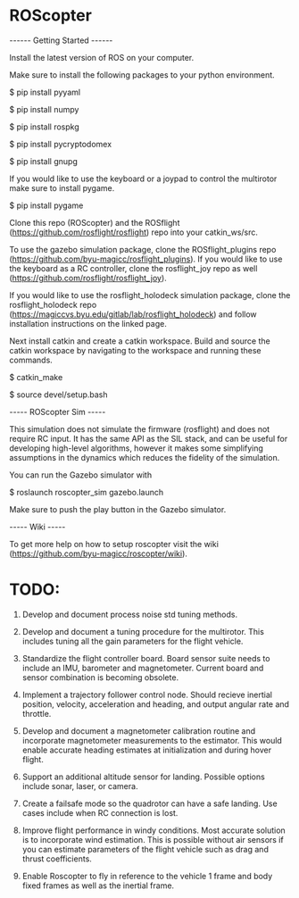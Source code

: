 ROScopter
=========

------ Getting Started ------

Install the latest version of ROS on your computer.

Make sure to install the following packages to your python environment.

$ pip install pyyaml

$ pip install numpy

$ pip install rospkg

$ pip install pycryptodomex

$ pip install gnupg

If you would like to use the keyboard or a joypad to control the multirotor make sure to install pygame.

$ pip install pygame

Clone this repo (ROScopter) and the ROSflight (https://github.com/rosflight/rosflight) repo into your catkin_ws/src.

To use the gazebo simulation package, clone the ROSflight_plugins repo (https://github.com/byu-magicc/rosflight_plugins). If you would like to use the keyboard as a RC controller, clone the rosflight_joy repo as well (https://github.com/rosflight/rosflight_joy).

If you would like to use the rosflight_holodeck simulation package, clone the rosflight_holodeck repo (https://magiccvs.byu.edu/gitlab/lab/rosflight_holodeck) and follow installation instructions on the linked page.

Next install catkin and create a catkin workspace. Build and source the catkin workspace by navigating to the workspace and running these commands.

$ catkin_make

$ source devel/setup.bash


----- ROScopter Sim -----

This simulation does not simulate the firmware (rosflight) and does not require RC input. It has the same API as the SIL stack, and can be useful for developing high-level algorithms, however it makes some simplifying assumptions in the dynamics which reduces the fidelity of the simulation.

You can run the Gazebo simulator with

$ roslaunch roscopter_sim gazebo.launch

Make sure to push the play button in the Gazebo simulator.

----- Wiki -----

To get more help on how to setup roscopter visit the wiki (https://github.com/byu-magicc/roscopter/wiki).

# TODO: #

1. Develop and document process noise std tuning methods.

2. Develop and document a tuning procedure for the multirotor. This includes tuning all the gain parameters for the flight vehicle.

3. Standardize the flight controller board. Board sensor suite needs to include an IMU, barometer and magnetometer. Current board and sensor combination is becoming obsolete.

4. Implement a trajectory follower control node. Should recieve inertial position, velocity, acceleration and heading, and output angular rate and throttle.

5. Develop and document a magnetometer calibration routine and incorporate magnetometer measurements to the estimator. This would enable accurate heading estimates at initialization and during hover flight.

6. Support an additional altitude sensor for landing. Possible options include sonar, laser, or camera.

7. Create a failsafe mode so the quadrotor can have a safe landing. Use cases include when RC connection is lost.

8. Improve flight performance in windy conditions. Most accurate solution is to incorporate wind estimation. This is possible without air sensors if you can estimate parameters of the flight vehicle such as drag and thrust coefficients.

9. Enable Roscopter to fly in reference to the vehicle 1 frame and body fixed frames as well as the inertial frame.
